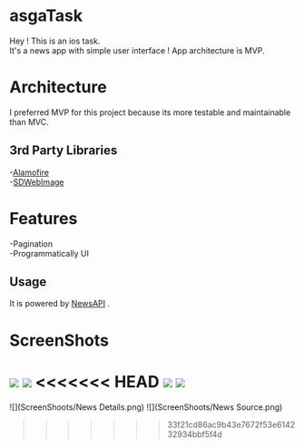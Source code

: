 # asgaTask

Hey ! This is an ios task.<br />
It's a news app with simple user interface ! App architecture is MVP. <br />

# Architecture
I preferred MVP for this project because its more testable and maintainable than MVC.  

## 3rd Party Libraries
-[Alamofire](https://github.com/Alamofire/Alamofire) <br />
-[SDWebImage](https://github.com/SDWebImage/SDWebImage) <br />

# Features
-Pagination <br />
-Programmatically UI <br />

## Usage
It is powered by [NewsAPI](https://newsapi.org) .

# ScreenShots

![](ScreenShoots/Home.png)
![](ScreenShoots/News.png)
<<<<<<< HEAD
![](ScreenShoots/NewsDetails.png)
![](ScreenShoots/NewsSource.png)
=======
![](ScreenShoots/News Details.png)
![](ScreenShoots/News Source.png)
>>>>>>> 33f21cd86ac9b43e7672f53e614232934bbf5f4d
